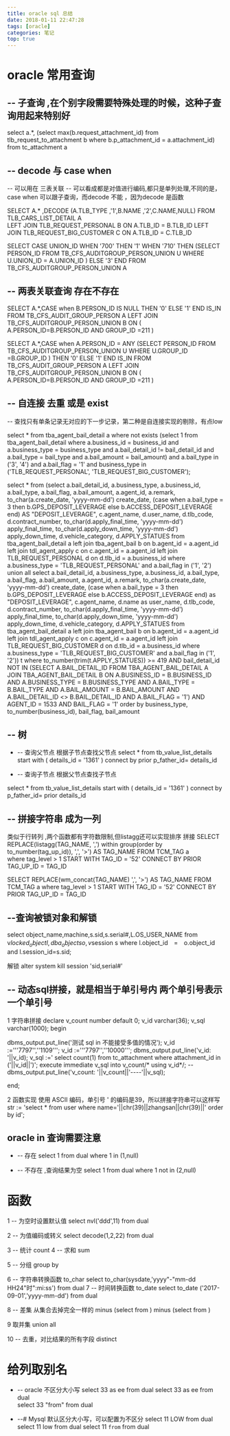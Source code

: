 ```yaml
---
title: oracle sql 总结
date: 2018-01-11 22:47:28
tags: [oracle]
categories: 笔记
top: true
---
```

# oracle 常用查询
## -- 子查询 ,在个别字段需要特殊处理的时候，这种子查询用起来特别好
 select a.*,
        (select max(b.request_attachment_id)
           from tlb_request_to_attachment b
          where b.p_attachment_id = a.attachment_id)
   from tc_attachment a
 
## -- decode 与 case  when 
<!-- more -->
--   可以用在 三表关联 
-- 可以看成都是对值进行编码,都只是单列处理,不同的是，case when 可以跟子查询，而decode 不能 ，因为decode 是函数
 
SELECT  A.* ,DECODE (A.TLB_TYPE ,'1',B.NAME ,'2',C.NAME,NULL) FROM TLB_CARS_LIST_DETAIL   A  
LEFT JOIN TLB_REQUEST_PERSONAL B  ON  A.TLB_ID = B.TLB_ID 
LEFT JOIN TLB_REQUEST_BIG_CUSTOMER C  ON A.TLB_ID = C.TLB_ID 

SELECT CASE UNION_ID WHEN '700' THEN '1' WHEN '710' THEN (SELECT PERSON_ID  FROM   TB_CFS_AUDITGROUP_PERSON_UNION  U  WHERE U.UNION_ID = A.UNION_ID   )   ELSE '3' END  FROM TB_CFS_AUDITGROUP_PERSON_UNION  A 

## -- 两表关联查询  存在不存在

SELECT A.*,CASE  when B.PERSON_ID IS NULL THEN '0'  ELSE  '1'  END  IS_IN   FROM  TB_CFS_AUDIT_GROUP_PERSON  A  LEFT JOIN  TB_CFS_AUDITGROUP_PERSON_UNION  B  ON ( A.PERSON_ID=B.PERSON_ID 
AND  GROUP_ID =211 )

SELECT A.*,CASE  when A.PERSON_ID = ANY (SELECT PERSON_ID FROM TB_CFS_AUDITGROUP_PERSON_UNION U WHERE U.GROUP_ID =B.GROUP_ID )   THEN '0'  ELSE  '1'  END  IS_IN   FROM  TB_CFS_AUDIT_GROUP_PERSON  A  LEFT JOIN  TB_CFS_AUDITGROUP_PERSON_UNION  B  ON ( A.PERSON_ID=B.PERSON_ID 
AND  GROUP_ID =211 )

## -- 自连接 去重 或是 exist 
-- 查找只有单条记录无对应的下一步记录，第二种是自连接实现的剔除，有点low


select *
  from tba_agent_bail_detail a
 where not exists
 (select 1
          from tba_agent_bail_detail
         where a.business_id = business_id
           and a.business_type = business_type
           and a.bail_detail_id != bail_detail_id
           and a.bail_type = bail_type
           and a.bail_amount = bail_amount)
   and a.bail_type in ('3', '4')
   and a.bail_flag = '1'
   and business_type in
       ('TLB_REQUEST_PERSONAL', 'TLB_REQUEST_BIG_CUSTOMER');
	   
	   
select *
  from (select a.bail_detail_id,
               a.business_type,
               a.business_id,
               a.bail_type,
               a.bail_flag,
               a.bail_amount,
               a.agent_id,
               a.remark,
               to_char(a.create_date, 'yyyy-mm-dd') create_date,
               (case
                 when a.bail_type = 3 then
                  b.GPS_DEPOSIT_LEVERAGE
                 else
                  b.ACCESS_DEPOSIT_LEVERAGE
               end) AS "DEPOSIT_LEVERAGE",
               c.agent_name,
               d.user_name,
               d.tlb_code,
               d.contract_number,
               to_char(d.apply_final_time, 'yyyy-mm-dd') apply_final_time,
               to_char(d.apply_down_time, 'yyyy-mm-dd') apply_down_time,
               d.vehicle_category,
               d.APPLY_STATUES
          from tba_agent_bail_detail a
          left join tba_agent_bail b on b.agent_id = a.agent_id
          left join tdl_agent_apply c on c.agent_id = a.agent_id
          left join TLB_REQUEST_PERSONAL d on d.tlb_id = a.business_id
         where a.business_type = 'TLB_REQUEST_PERSONAL'
           and a.bail_flag in ('1', '2')
        union all
        select a.bail_detail_id,
               a.business_type,
               a.business_id,
               a.bail_type,
               a.bail_flag,
               a.bail_amount,
               a.agent_id,
               a.remark,
               to_char(a.create_date, 'yyyy-mm-dd') create_date,
               (case
                 when a.bail_type = 3 then
                  b.GPS_DEPOSIT_LEVERAGE
                 else
                  b.ACCESS_DEPOSIT_LEVERAGE
               end) as "DEPOSIT_LEVERAGE",
               c.agent_name,
               d.name as user_name,
               d.tlb_code,
               d.contract_number,
               to_char(d.apply_final_time, 'yyyy-mm-dd') apply_final_time,
               to_char(d.apply_down_time, 'yyyy-mm-dd') apply_down_time,
               d.vehicle_category,
               d.APPLY_STATUES
          from tba_agent_bail_detail a
          left join tba_agent_bail b on b.agent_id = a.agent_id
          left join tdl_agent_apply c on c.agent_id = a.agent_id
          left join TLB_REQUEST_BIG_CUSTOMER d on d.tlb_id = a.business_id
         where a.business_type = 'TLB_REQUEST_BIG_CUSTOMER'
           and a.bail_flag in ('1', '2')) t
 where to_number(trim(t.APPLY_STATUES)) >= 419
   AND bail_detail_id NOT IN
       (SELECT A.BAIL_DETAIL_ID
          FROM TBA_AGENT_BAIL_DETAIL A
          JOIN TBA_AGENT_BAIL_DETAIL B ON A.BUSINESS_ID = B.BUSINESS_ID
                                      AND A.BUSINESS_TYPE = B.BUSINESS_TYPE
                                      AND A.BAIL_TYPE = B.BAIL_TYPE
                                      AND A.BAIL_AMOUNT = B.BAIL_AMOUNT
                                      AND A.BAIL_DETAIL_ID <>
                                          B.BAIL_DETAIL_ID
                                      AND A.BAIL_FLAG = '1')
   AND AGENT_ID = 1533
   AND BAIL_FLAG = '1'
 order by business_type, to_number(business_id), bail_flag, bail_amount


## -- 树 
+ -- 查询父节点  根据子节点查找父节点 
select *
  from tb_value_list_details
 start with (  details_id = '1361' )
connect by prior   p_father_id=  details_id


- -- 查询子节点 根据父节点查找子节点 

 select *
  from tb_value_list_details
 start with ( details_id = '1361' ) 
connect by    p_father_id=  prior details_id

## -- 拼接字符串 成为一列  
类似于行转列 ,两个函数都有字符数限制,但listagg还可以实现排序 拼接 
SELECT REPLACE(listagg(TAG_NAME, ',') within
                          group(order by to_number(tag_up_id)),
                          ',',
                          '>') AS TAG_NAME
             FROM TCM_TAG  a  
            where tag_level > 1
            START WITH TAG_ID = '52'
           CONNECT BY PRIOR TAG_UP_ID = TAG_ID
               
               
SELECT REPLACE(wm_concat(TAG_NAME) 
      ',',
      '>') AS TAG_NAME
FROM TCM_TAG a
where tag_level > 1
START WITH TAG_ID = '52'
CONNECT BY PRIOR TAG_UP_ID = TAG_ID
               
## --查询被锁对象和解锁
select object_name,machine,s.sid,s.serial#,L.OS_USER_NAME
from v$locked_object l,dba_objects o ,v$session s
where l.object_id　=　o.object_id and l.session_id=s.sid;

解锁
alter system kill session 'sid,serial#'


## -- 动态sql拼接，就是相当于单引号内 两个单引号表示一个单引号
1 字符串拼接
declare
v_count number default 0;
v_id varchar(36);
v_sql varchar(1000);
begin

dbms_output.put_line('测试 sql  in  不能接受多值的情况');
v_id :='''7797'',''1109''';
v_id :='''7797'',''10000''';
dbms_output.put_line('v_id: '||v_id);
v_sql :=' select count(1)  from  tc_attachment where attachment_id in ('||v_id||')';
execute immediate  v_sql into v_count/* using v_id*/; -- 
dbms_output.put_line('v_count: '||v_count||'----'||v_sql);

end;

2 函数实现 
使用 ASCII 编码，单引号 ' 的编码是39，所以拼接字符串可以这样写
str := 'select * from user where name='||chr(39)||zhangsan||chr(39)||' order by id';  

## oracle in 查询需要注意
- -- 存在 
select 1 from dual where 1   in (1,null)

+ -- 不存在  ,查询结果为空
select 1 from dual where 1     not in   (2,null)



# 函数
1 -- 为空时设置默认值
 select  nvl('ddd',11)  from dual 
 
2 -- 为值编码或转义
 select decode(1,2,22) from dual 
 
3 -- 统计
 count 
4 -- 求和
 sum 
 
5 -- 分组 
 group by 
 
6 -- 字符串转换函数
 to_char 
 select to_char(sysdate,'yyyy"-"mm-dd HH24"时":mi:ss')  from dual 
7 -- 时间转换函数
 to_date 
 select to_date ('2017-09-01','yyyy-mm-dd')  from dual 

8 -- 差集 从集合去掉完全一样的
 minus 
 (select from ) minus (select from ) 
 
9 取并集 union all
 
10 -- 去重，对比结果的所有字段
 distinct               
               
   
# 给列取别名    
+ -- oracle 不区分大小写
select 33  as ee  from  dual 
select 33  as ee  from  dual   
select 33  "from" from dual 


- --# Mysql 默认区分大小写，可以配置为不区分
select  11 LOW from dual 
select  11 low from dual 
select 11 `from` from dual  

